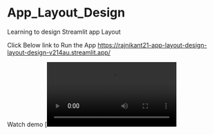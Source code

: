# App_Layout_Design
 Learning to design Streamlit app Layout


Click Below link to Run the App
https://rajnikant21-app-layout-design-layout-design-v214au.streamlit.app/

Watch demo
[![Watch the video](https://github.com/Rajnikant21/App_Layout_Design/blob/65d92c1765ca6ad7ee800d89d92015468eb22bba/streamlit-Layout_design-2023-04-08-16-04-63.webm)

